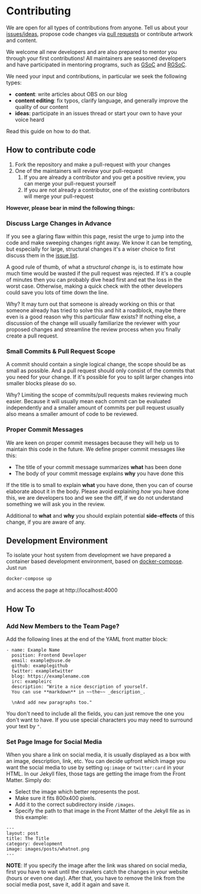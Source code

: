 # Contributing

We are open for all types of contributions from anyone. Tell us about your [issues/ideas](https://github.com/openSUSE/obs-landing/issues/new), propose code changes via [pull requests](https://help.github.com/articles/using-pull-requests) or contribute artwork and content.

We welcome all new developers and are also prepared to mentor you through your first contributions! All maintainers are seasoned developers and have participated in mentoring programs, such as [GSoC](https://summerofcode.withgoogle.com/) and [RGSoC](https://railsgirlssummerofcode.org/).

We need your input and contributions, in particular we seek the following types:

* **content**: write articles about OBS on our blog
* **content editing**: fix typos, clarify language, and generally improve the quality of our content
* **ideas**: participate in an issues thread or start your own to have your voice heard

Read this guide on how to do that.

## How to contribute code

1. Fork the repository and make a pull-request with your changes
1. One of the maintainers will review your pull-request
    1. If you are already a contributor and you get a positive review, you can merge your pull-request yourself
    1. If you are not already a contributor, one of the existing contributors will merge your pull-request

**However, please bear in mind the following things:**

### Discuss Large Changes in Advance

If you see a glaring flaw within this page, resist the urge to jump into the
code and make sweeping changes right away. We know it can be tempting, but
especially for large, structural changes it's a wiser choice to first discuss
them in the [issue list](https://github.com/openSUSE/obs-landing/issues).

A good rule of thumb, of what a *structural change* is, is to estimate how much
time would be wasted if the pull request was rejected. If it's a couple of minutes
then you can probably dive head first and eat the loss in the worst case. Otherwise,
making a quick check with the other developers could save you lots of time down the line.

Why? It may turn out that someone is already working on this or that someone already
has tried to solve this and hit a roadblock, maybe there even is a good reason
why this particular flaw exists? If nothing else, a discussion of the change will
usually familiarize the reviewer with your proposed changes and streamline the
review process when you finally create a pull request.

### Small Commits & Pull Request Scope

A commit should contain a single logical change, the scope should be as small
as possible. And a pull request should only consist of the commits that you
need for your change. If it's possible for you to split larger changes into
smaller blocks please do so.

Why? Limiting the scope of commits/pull requests makes reviewing much easier.
Because it will usually mean each commit can be evaluated independently and a
smaller amount of commits per pull request usually also means a smaller amount
of code to be reviewed.

### Proper Commit Messages

We are keen on proper commit messages because they will help us to maintain
this code in the future. We define proper commit messages like this:

* The title of your commit message summarizes **what** has been done
* The body of your commit message explains **why** you have done this

If the title is to small to explain **what** you have done, then you can of course
elaborate about it in the body. Please avoid explaining *how* you have done this,
we are developers too and we see the diff, if we do not understand something we will
ask you in the review.

Additional to **what** and **why** you should explain potential **side-effects** of
this change, if you are aware of any.

## Development Environment

To isolate your host system from development we have prepared a container
based development environment, based on [docker-compose](https://docs.docker.com/compose/).
Just run 

```bash
docker-compose up
```

and access the page at http://localhost:4000

## How To

### Add New Members to the Team Page?

Add the following lines at the end of the YAML front matter block:

```
- name: Example Name
  position: Frontend Developer
  email: example@suse.de
  github: examplegithub
  twitter: exampletwitter
  blog: https://examplename.com
  irc: exampleirc
  description: "Write a nice description of yourself.
  You can use **markdown** in ~~the~~ _description_.

  \nAnd add new paragraphs too."
```

You don't need to include all the fields, you can just remove the one you don't want to have.
If you use special characters you may need to surround your text by `"`.

### Set Page Image for Social Media

When you share a link on social media, it is usually displayed as a box with an image, description, link, etc.
You can decide upfront which image you want the social media to use by setting `og:image` or `twitter:card` in your HTML.
In our Jekyll files, those tags are getting the image from the Front Matter. Simply do:

* Select the image which better represents the post.
* Make sure it fits 800x400 pixels.
* Add it to the correct subdirectory inside `/images`.
* Specify the path to that image in the Front Matter of the Jekyll file as in this example:

```
---
layout: post
title: The Title
category: development
image: images/posts/whatnot.png
---
```

**NOTE**: If you specify the image after the link was shared on social media, first you have to wait until the crawlers catch the changes in your website (hours or even one day). After that, you have to remove the link from the social media post, save it, add it again and save it.

